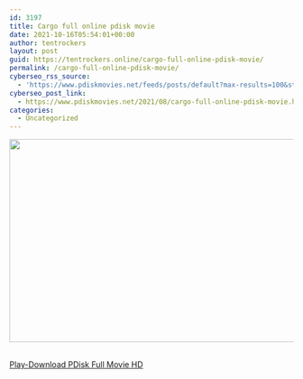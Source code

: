 ```yaml
---
id: 3197
title: Cargo full online pdisk movie
date: 2021-10-16T05:54:01+00:00
author: tentrockers
layout: post
guid: https://tentrockers.online/cargo-full-online-pdisk-movie/
permalink: /cargo-full-online-pdisk-movie/
cyberseo_rss_source:
  - 'https://www.pdiskmovies.net/feeds/posts/default?max-results=100&start-index=1001'
cyberseo_post_link:
  - https://www.pdiskmovies.net/2021/08/cargo-full-online-pdisk-movie.html
categories:
  - Uncategorized
---
```

<div class="separator">
  <a href="https://1.bp.blogspot.com/-zDTVzO9hgKw/YRjTNyLCsZI/AAAAAAAAaXo/GV_dsQhQOkwy_J4KBat1o3HrNYMwNxMugCLcBGAsYHQ/s1280/Cargo%2Bfull%2Bonline%2Bpdisk%2Bmovie.jpg" imageanchor="1"><img loading="lazy" border="0" data-original-height="720" data-original-width="1280" height="360" src="https://1.bp.blogspot.com/-zDTVzO9hgKw/YRjTNyLCsZI/AAAAAAAAaXo/GV_dsQhQOkwy_J4KBat1o3HrNYMwNxMugCLcBGAsYHQ/w640-h360/Cargo%2Bfull%2Bonline%2Bpdisk%2Bmovie.jpg" width="640" /></a>
</div>

  
<a href="https://kofilink.com/1/bnYyaXJsMDAyamZp?dn=1" target="popup" onclick="window.open('https://kofilink.com/1/bnYyaXJsMDAyamZp?dn=1','popup','width=600,height=600'); return false;" rel="noopener"><br /> Play-Download PDisk Full Movie HD<br /> </a>
